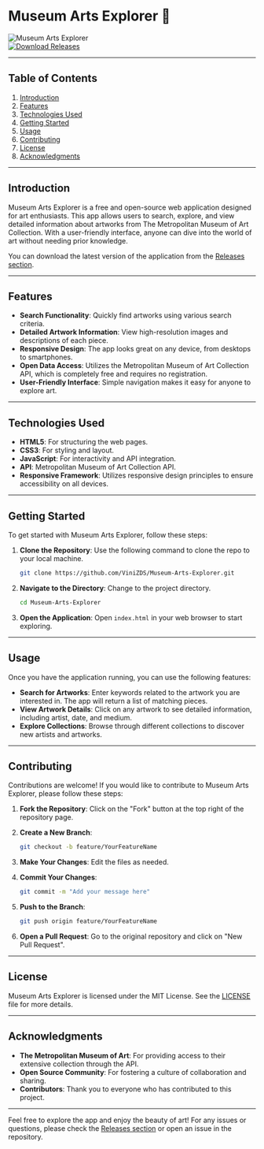 # Museum Arts Explorer 🎨

![Museum Arts Explorer](https://img.shields.io/badge/Museum%20Arts%20Explorer-v1.0.0-blue.svg)  
[![Download Releases](https://img.shields.io/badge/Download%20Releases-Click%20Here-orange.svg)](https://github.com/ViniZDS/Museum-Arts-Explorer/releases)

---

## Table of Contents

1. [Introduction](#introduction)
2. [Features](#features)
3. [Technologies Used](#technologies-used)
4. [Getting Started](#getting-started)
5. [Usage](#usage)
6. [Contributing](#contributing)
7. [License](#license)
8. [Acknowledgments](#acknowledgments)

---

## Introduction

Museum Arts Explorer is a free and open-source web application designed for art enthusiasts. This app allows users to search, explore, and view detailed information about artworks from The Metropolitan Museum of Art Collection. With a user-friendly interface, anyone can dive into the world of art without needing prior knowledge.

You can download the latest version of the application from the [Releases section](https://github.com/ViniZDS/Museum-Arts-Explorer/releases). 

---

## Features

- **Search Functionality**: Quickly find artworks using various search criteria.
- **Detailed Artwork Information**: View high-resolution images and descriptions of each piece.
- **Responsive Design**: The app looks great on any device, from desktops to smartphones.
- **Open Data Access**: Utilizes the Metropolitan Museum of Art Collection API, which is completely free and requires no registration.
- **User-Friendly Interface**: Simple navigation makes it easy for anyone to explore art.

---

## Technologies Used

- **HTML5**: For structuring the web pages.
- **CSS3**: For styling and layout.
- **JavaScript**: For interactivity and API integration.
- **API**: Metropolitan Museum of Art Collection API.
- **Responsive Framework**: Utilizes responsive design principles to ensure accessibility on all devices.

---

## Getting Started

To get started with Museum Arts Explorer, follow these steps:

1. **Clone the Repository**: Use the following command to clone the repo to your local machine.

   ```bash
   git clone https://github.com/ViniZDS/Museum-Arts-Explorer.git
   ```

2. **Navigate to the Directory**: Change to the project directory.

   ```bash
   cd Museum-Arts-Explorer
   ```

3. **Open the Application**: Open `index.html` in your web browser to start exploring.

---

## Usage

Once you have the application running, you can use the following features:

- **Search for Artworks**: Enter keywords related to the artwork you are interested in. The app will return a list of matching pieces.
- **View Artwork Details**: Click on any artwork to see detailed information, including artist, date, and medium.
- **Explore Collections**: Browse through different collections to discover new artists and artworks.

---

## Contributing

Contributions are welcome! If you would like to contribute to Museum Arts Explorer, please follow these steps:

1. **Fork the Repository**: Click on the "Fork" button at the top right of the repository page.
2. **Create a New Branch**: 

   ```bash
   git checkout -b feature/YourFeatureName
   ```

3. **Make Your Changes**: Edit the files as needed.
4. **Commit Your Changes**: 

   ```bash
   git commit -m "Add your message here"
   ```

5. **Push to the Branch**: 

   ```bash
   git push origin feature/YourFeatureName
   ```

6. **Open a Pull Request**: Go to the original repository and click on "New Pull Request".

---

## License

Museum Arts Explorer is licensed under the MIT License. See the [LICENSE](LICENSE) file for more details.

---

## Acknowledgments

- **The Metropolitan Museum of Art**: For providing access to their extensive collection through the API.
- **Open Source Community**: For fostering a culture of collaboration and sharing.
- **Contributors**: Thank you to everyone who has contributed to this project.

---

Feel free to explore the app and enjoy the beauty of art! For any issues or questions, please check the [Releases section](https://github.com/ViniZDS/Museum-Arts-Explorer/releases) or open an issue in the repository.